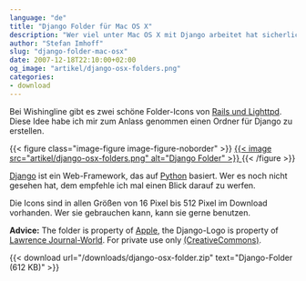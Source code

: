 ```yaml
---
language: "de"
title: "Django Folder für Mac OS X"
description: "Wer viel unter Mac OS X mit Django arbeitet hat sicherlich auch Ordner, in denen die eigenen Projekt-Dateien liegen. Das Django-Ordner-Icon für Mac OS X zum KOSTENLOSEN Download."
author: "Stefan Imhoff"
slug: "django-folder-mac-osx"
date: 2007-12-18T22:10:00+02:00
og_image: "artikel/django-osx-folders.png"
categories:
- download
---
```


Bei Wishingline gibt es zwei schöne Folder-Icons von [Rails und Lighttpd](https://scottboms.com/2007/12/railslighttpdiconsforleopard/). Diese Idee habe ich mir zum Anlass genommen einen Ordner für Django zu erstellen.

{{< figure class="image-figure image-figure-noborder" >}}
<a href="/downloads/django-osx-folder.zip">
  {{< image src="artikel/django-osx-folders.png" alt="Django Folder" >}}
</a>
{{< /figure >}}

[Django](https://www.djangoproject.com/) ist ein Web-Framework, das auf [Python](https://www.python.org/ "Python Programming Language -- Official Website") basiert. Wer es noch nicht gesehen hat, dem empfehle ich mal einen Blick darauf zu werfen.

Die Icons sind in allen Größen von 16 Pixel bis 512 Pixel im Download vorhanden. Wer sie gebrauchen kann, kann sie gerne benutzen.

**Advice:** The folder is property of [Apple](https://www.apple.com/ "Apple"), the Django-Logo is property of [Lawrence Journal-World](http://www2.ljworld.com/). For private use only [(CreativeCommons)](https://creativecommons.org/licenses/by-nc-nd/3.0/deed.de "Creative Commons Attribution-Noncommercial-No Derivative Works 3.0 Unported").

{{< download url="/downloads/django-osx-folder.zip" text="Django-Folder (612 KB)" >}}
